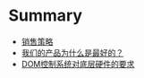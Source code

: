 # Summary

* [销售策略](README.md)
* [我们的产品为什么是最好的？](wo-men-de-qun-kong-you-hua-ruan-jian-ling-xian-shi-chang-tong-lei-chang-jia-zai-na-li-ff1f.md)
* [DOM控制系统对底层硬件的要求](domkong-zhi-xi-tong-dui-di-ceng-ying-jian-de-yao-qiu.md)

